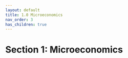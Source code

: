 ```yaml
---
layout: default
title: 1.0 Microeconomics
nav_order: 3
has_children: true
---
```


# Section 1: Microeconomics
